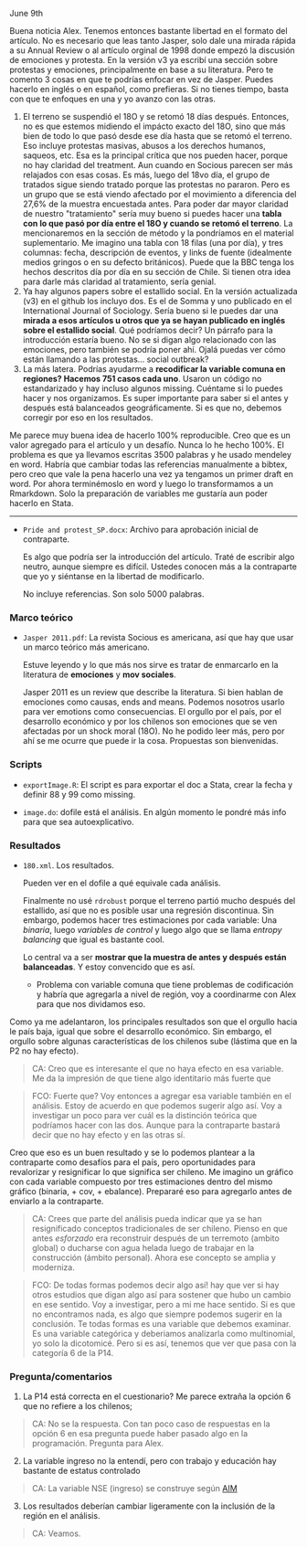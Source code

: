 
June 9th

Buena noticia Alex. Tenemos entonces bastante libertad en el formato del artículo. No es necesario que leas tanto Jasper, solo dale una mirada rápida a su Annual Review o al artículo orginal de 1998 donde empezó la discusión de emociones y protesta. En la versión v3 ya escribí una sección sobre protestas y emociones, principalmente en base a su literatura. Pero te comento 3 cosas en que te podrías enfocar en vez de Jasper. Puedes hacerlo en inglés o en español, como prefieras. Si no tienes tiempo, basta con que te enfoques en una y yo avanzo con las otras.

1. El terreno se suspendió el 18O y se retomó 18 días después. Entonces, no es que estemos midiendo el impácto exacto del 18O, sino que más bien de todo lo que pasó desde ese día hasta que se retomó el terreno. Eso incluye protestas masivas, abusos a los derechos humanos, saqueos, etc. Esa es la principal crítica que nos pueden hacer, porque no hay claridad del treatment. Aun cuando en Socious parecen ser más relajados con esas cosas. Es más, luego del 18vo día, el grupo de tratados sigue siendo tratado porque las protestas no pararon. Pero es un grupo que se está viendo afectado por el movimiento a diferencia del 27,6% de la muestra encuestada antes. Para poder dar mayor claridad de nuestro "tratamiento" sería muy bueno si puedes hacer una **tabla con lo que pasó por día entre el 18O y cuando se retomó el terreno**. La mencionaremos en la sección de método y la pondríamos en el material suplementario. Me imagino una tabla con 18 filas (una por día), y tres columnas: fecha, descripción de eventos, y links de fuente (idealmente medios gringos o en su defecto británicos). Puede que la BBC tenga los hechos descritos día por día en su sección de Chile. Si tienen otra idea para darle más claridad al tratamiento, sería genial.      
2. Ya hay algunos papers sobre el estallido social. En la versión actualizada (v3) en el github los incluyo dos. Es el de Somma y uno publicado en el International Journal of Sociology. Sería bueno si le puedes dar una **mirada a esos artículos u otros que ya se hayan publicado en inglés sobre el estallido social**. Qué podríamos decir? Un párrafo para la introducción estaría bueno. No se si digan algo relacionado con las emociones, pero también se podría poner ahí. Ojalá puedas ver cómo están llamando a las protestas... social outbreak?
3. La más latera. Podrías ayudarme a **recodificar la variable comuna en regiones? Hacemos 751 casos cada uno**. Usaron un código no estandarizado y hay incluso algunos missing. Cuéntame si lo puedes hacer y nos organizamos. Es super importante para saber si el antes y después está balanceados geográficamente. Si es que no, debemos corregir por eso en los resultados.   

Me parece muy buena idea de hacerlo 100% reproducible. Creo que es un valor agregado para el artículo y un desafío. Nunca lo he hecho 100%. El problema es que ya llevamos escritas 3500 palabras y he usado mendeley en word. Habría que cambiar todas las referencias manualmente a bibtex, pero creo que vale la pena hacerlo una vez ya tengamos un primer draft en word. Por ahora terminémoslo en word y luego lo transformamos a un Rmarkdown. Solo la preparación de variables me gustaría aun poder hacerlo en Stata.



_______________________________________________________________________

- `Pride and protest_SP.docx`: Archivo para aprobación inicial de contraparte. 

	Es algo que podría ser la introducción del artículo. Traté de escribir algo neutro, aunque siempre es difícil. Ustedes conocen más a la contraparte que yo y siéntanse en la libertad de modificarlo. 
	
	No incluye referencias. Son solo 5000 palabras. 

### Marco teórico

- `Jasper 2011.pdf`: La revista Socious es americana, así que hay que usar un marco teórico más americano. 

	Estuve leyendo y lo que más nos sirve es tratar de enmarcarlo en la literatura de **emociones** y **mov sociales**. 

	Jasper 2011 es un review que describe la literatura. Si bien hablan de emociones como causas, ends and means. Podemos nosotros usarlo para ver emotions como consecuencias. El orgullo por el país, por el desarrollo económico y por los chilenos son emociones que se ven afectadas por un shock moral (18O). No he podido leer más, pero por ahí se me ocurre que puede ir la cosa. Propuestas son bienvenidas. 

### Scripts

- `exportImage.R`: El script es para exportar el doc a Stata, crear la fecha y definir 88 y 99 como missing. 

- `image.do`: dofile está el análisis. En algún momento le pondré más info para que sea autoexplicativo. 

### Resultados

- `180.xml`. Los resultados. 

	Pueden ver en el dofile a qué equivale cada análisis. 

	Finalmente no usé `rdrobust` porque el terreno partió mucho después del estallido, así que no es posible usar una regresión discontinua. Sin embargo, podemos hacer tres estimaciones por cada variable: Una *binaria*, luego *variables de control* y luego algo que se llama *entropy balancing* que igual es bastante cool. 

	Lo central va a ser **mostrar que la muestra de antes y después están balanceadas**. Y estoy convencido que es así. 

	* Problema con variable comuna que tiene problemas de codificación y habría que agregarla a nivel de región, voy a coordinarme con Alex para que nos dividamos eso. 

Como ya me adelantaron, los principales resultados son que el orgullo hacia le país baja, igual que sobre el desarrollo económico. Sin embargo, el orgullo sobre algunas características de los chilenos sube (lástima que en la P2 no hay efecto). 

> CA: Creo que es interesante el que no haya efecto en esa variable. Me da la impresión de que tiene algo identitario más fuerte que

> FCO: Fuerte que? Voy entonces a agregar esa variable también en el análisis. Estoy de acuerdo en que podemos sugerir algo así. Voy a investigar un poco para ver cuál es la distinción teórica que podríamos hacer con las dos. Aunque para la contraparte bastará decir que no hay efecto y en las otras sí.

Creo que eso es un buen resultado y se lo podemos plantear a la contraparte como desafíos para el país, pero oportunidades para revalorizar y resignificar lo que significa ser chileno. Me imagino un gráfico con cada variable compuesto por tres estimaciones dentro del mismo gráfico (binaria, + cov, + ebalance). Prepararé eso para agregarlo antes de enviarlo a la contraparte.

> CA: Crees que parte del análisis pueda indicar que ya se han resignificado conceptos tradicionales de ser chileno. Pienso en que antes _esforzado_ era reconstruir después de un terremoto (ambito global) o ducharse con agua helada luego de trabajar en la construcción (ámbito personal). Ahora ese concepto se amplia y moderniza. 

>FCO: De todas formas podemos decir algo así! hay que ver si hay otros estudios que digan algo así para sostener que hubo un cambio en ese sentido. Voy a investigar, pero a mi me hace sentido. Si es que no encontramos nada, es algo que siempre podemos sugerir en la conclusión. Te todas formas es una variable que debemos examinar. Es una variable categórica y deberiamos analizarla como multinomial, yo solo la dicotomicé. Pero si es así, tenemos que ver que pasa con la categoría 6 de la P14. 


### Pregunta/comentarios

1. La P14 está correcta en el cuestionario? Me parece extraña la opción 6 que no refiere a los chilenos; 

> CA: No se la respuesta. Con tan poco caso de respuestas en la opción 6 en esa pregunta puede haber pasado algo en la programación. Pregunta para Alex.

2. La variable ingreso no la entendí, pero con trabajo y educación hay bastante de estatus controlado

> CA: La variable NSE (ingreso) se construye según [AIM](https://www.aimchile.cl/wp-content/uploads/2020/02/Actualización-y-Manual-GSE-AIM-2019.pdf) 

3. Los resultados deberían cambiar ligeramente con la inclusión de la región en el análisis.

> CA: Veamos.
